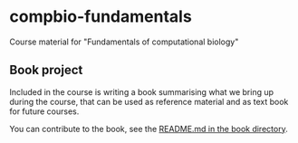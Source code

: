 # compbio-fundamentals
Course material for "Fundamentals of computational biology"

## Book project

Included in the course is writing a book summarising what we bring up during the course, that
can be used as reference material and as text book for future courses.

You can contribute to the book, see the [README.md in the book directory](book/README.md).
